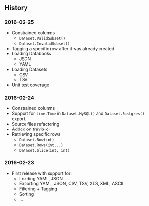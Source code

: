 ## History

### 2016-02-25

- Constrained columns
  - `Dataset.ValidSubset()`
  - `Dataset.InvalidSubset()`
- Tagging a specific row after it was already created
- Loading Databooks
  - JSON
  - YAML
- Loading Datasets
  - CSV
  - TSV
- Unit test coverage

### 2016-02-24

- Constrained columns
- Support for `time.Time` in `Dataset.MySQL()` and `Dataset.Postgres()` export.
- Source files refactoring
- Added on travis-ci
- Retrieving specific rows
  - `Dataset.Row(int)`
  - `Dataset.Rows(int...)`
  - `Dataset.Slice(int, int)`

### 2016-02-23

- First release with support for:
  - Loading YAML, JSON
  - Exporting YAML, JSON, CSV, TSV, XLS, XML, ASCII
  - Filtering + Tagging
  - Sorting
  - ...

